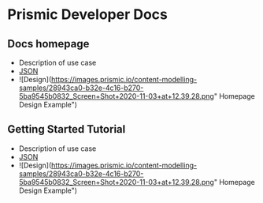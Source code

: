 # Prismic Developer Docs

## Docs homepage

* Description of use case
* [JSON]()
* ![Design](https://images.prismic.io/content-modelling-samples/28943ca0-b32e-4c16-b270-5ba9545b0832_Screen+Shot+2020-11-03+at+12.39.28.png" Homepage Design Example")

## Getting Started Tutorial

* Description of use case
* [JSON]()
* ![Design](https://images.prismic.io/content-modelling-samples/28943ca0-b32e-4c16-b270-5ba9545b0832_Screen+Shot+2020-11-03+at+12.39.28.png" Homepage Design Example")
